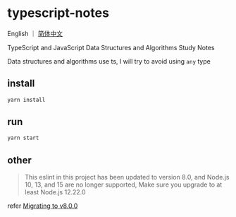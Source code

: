 # typescript-notes

English ｜ [简体中文](./README.zh-CN.md)

TypeScript and JavaScript Data Structures and Algorithms Study Notes

Data structures and algorithms use ts, I will try to avoid using `any` type

## install

```bash
yarn install
```

## run

```bash
yarn start
```

## other

> This eslint in this project has been updated to version 8.0, and Node.js 10, 13, and 15 are no longer supported,
> Make sure you upgrade to at least Node.js 12.22.0

refer [Migrating to v8.0.0](https://eslint.org/docs/8.0.0/user-guide/migrating-to-8.0.0)
